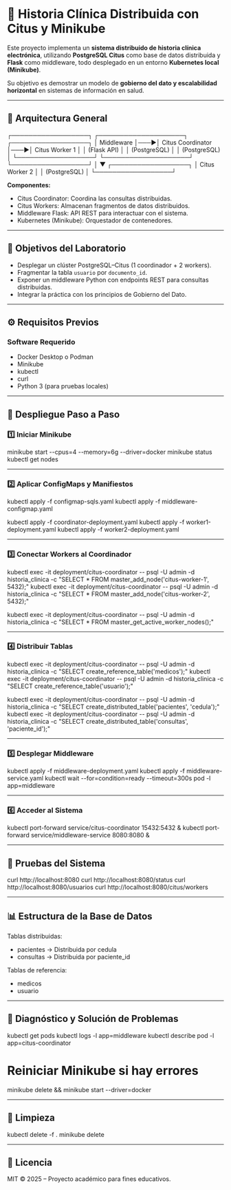 # 🏥 Historia Clínica Distribuida con Citus y Minikube

Este proyecto implementa un **sistema distribuido de historia clínica electrónica**, utilizando **PostgreSQL Citus** como base de datos distribuida y **Flask** como middleware, todo desplegado en un entorno **Kubernetes local (Minikube)**.  

Su objetivo es demostrar un modelo de **gobierno del dato y escalabilidad horizontal** en sistemas de información en salud.

------------------------------------------------------------

## 🧱 Arquitectura General

┌──────────────────┐    ┌────────────────────┐    ┌──────────────────┐
│   Middleware     │───▶│  Citus Coordinator │───▶│  Citus Worker 1  │
│  (Flask API)     │    │   (PostgreSQL)    │    │  (PostgreSQL)    │
└──────────────────┘    └────────────────────┘    └──────────────────┘
                                  │
                                  ▼
                       ┌──────────────────┐
                       │  Citus Worker 2  │
                       │  (PostgreSQL)    │
                       └──────────────────┘

**Componentes:**
- Citus Coordinator: Coordina las consultas distribuidas.
- Citus Workers: Almacenan fragmentos de datos distribuidos.
- Middleware Flask: API REST para interactuar con el sistema.
- Kubernetes (Minikube): Orquestador de contenedores.

------------------------------------------------------------

## 🎯 Objetivos del Laboratorio

- Desplegar un clúster PostgreSQL–Citus (1 coordinador + 2 workers).
- Fragmentar la tabla `usuario` por `documento_id`.
- Exponer un middleware Python con endpoints REST para consultas distribuidas.
- Integrar la práctica con los principios de Gobierno del Dato.

------------------------------------------------------------

## ⚙️ Requisitos Previos

### Software Requerido
- Docker Desktop o Podman
- Minikube
- kubectl
- curl
- Python 3 (para pruebas locales)

------------------------------------------------------------

## 🚀 Despliegue Paso a Paso

### 1️⃣ Iniciar Minikube

minikube start --cpus=4 --memory=6g --driver=docker
minikube status
kubectl get nodes

------------------------------------------------------------

### 2️⃣ Aplicar ConfigMaps y Manifiestos

kubectl apply -f configmap-sqls.yaml
kubectl apply -f middleware-configmap.yaml

kubectl apply -f coordinator-deployment.yaml
kubectl apply -f worker1-deployment.yaml
kubectl apply -f worker2-deployment.yaml

------------------------------------------------------------

### 3️⃣ Conectar Workers al Coordinador

kubectl exec -it deployment/citus-coordinator -- psql -U admin -d historia_clinica -c "SELECT * FROM master_add_node('citus-worker-1', 5432);"
kubectl exec -it deployment/citus-coordinator -- psql -U admin -d historia_clinica -c "SELECT * FROM master_add_node('citus-worker-2', 5432);"

kubectl exec -it deployment/citus-coordinator -- psql -U admin -d historia_clinica -c "SELECT * FROM master_get_active_worker_nodes();"

------------------------------------------------------------

### 4️⃣ Distribuir Tablas

kubectl exec -it deployment/citus-coordinator -- psql -U admin -d historia_clinica -c "SELECT create_reference_table('medicos');"
kubectl exec -it deployment/citus-coordinator -- psql -U admin -d historia_clinica -c "SELECT create_reference_table('usuario');"

kubectl exec -it deployment/citus-coordinator -- psql -U admin -d historia_clinica -c "SELECT create_distributed_table('pacientes', 'cedula');"
kubectl exec -it deployment/citus-coordinator -- psql -U admin -d historia_clinica -c "SELECT create_distributed_table('consultas', 'paciente_id');"

------------------------------------------------------------

### 5️⃣ Desplegar Middleware

kubectl apply -f middleware-deployment.yaml
kubectl apply -f middleware-service.yaml
kubectl wait --for=condition=ready --timeout=300s pod -l app=middleware

------------------------------------------------------------

### 6️⃣ Acceder al Sistema

kubectl port-forward service/citus-coordinator 15432:5432 &
kubectl port-forward service/middleware-service 8080:8080 &

------------------------------------------------------------

## 🧪 Pruebas del Sistema

curl http://localhost:8080
curl http://localhost:8080/status
curl http://localhost:8080/usuarios
curl http://localhost:8080/citus/workers

------------------------------------------------------------

## 📊 Estructura de la Base de Datos

Tablas distribuidas:
- pacientes → Distribuida por cedula
- consultas → Distribuida por paciente_id

Tablas de referencia:
- medicos
- usuario

------------------------------------------------------------

## 🧰 Diagnóstico y Solución de Problemas

kubectl get pods
kubectl logs -l app=middleware
kubectl describe pod -l app=citus-coordinator

# Reiniciar Minikube si hay errores
minikube delete && minikube start --driver=docker

------------------------------------------------------------

## 🧹 Limpieza

kubectl delete -f .
minikube delete

------------------------------------------------------------

## 📘 Licencia

MIT © 2025 – Proyecto académico para fines educativos.
